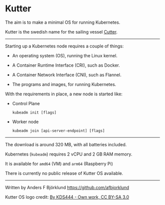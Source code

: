 # Kutter

The aim is to make a minimal OS for running Kubernetes.

Kutter is the swedish name for the sailing vessel [Cutter](https://en.wikipedia.org/wiki/Cutter_(boat)).

----

Starting up a Kubernetes node requires a couple of things:

* An operating system (OS), running the Linux kernel.

* A Container Runtime Interface (CRI), such as Docker.

* A Container Network Interface (CNI), such as Flannel.

* The programs and images, for running Kubernetes.

With the requirements in place, a new node is started like:

* Control Plane

  `kubeadm init [flags]`

* Worker node

  `kubeadm join [api-server-endpoint] [flags]`

----

The download is around 320 MB, with all batteries included.

Kubernetes (`kubeadm`) requires 2 vCPU and 2 GB RAM memory.

It is available for `amd64` (VM) and `arm64` (Raspberry Pi)

There is currently no public release of Kutter OS available.

----

Written by Anders F Björklund <https://github.com/afbjorklund>

Kutter OS logo credit: [By KDS444 - Own work, CC BY-SA 3.0](https://commons.wikimedia.org/w/index.php?curid=33382230)
